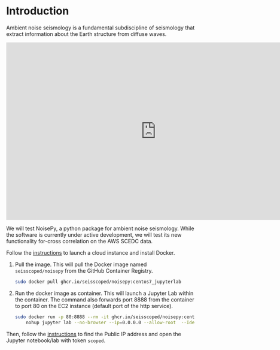 # Introduction

Ambient noise seismology is a fundamental subdiscipline of seismology that extract information about the Earth structure from diffuse waves.

<iframe src="https://docs.google.com/presentation/d/e/2PACX-1vSO6ACNFGwGJK-Q6kLKuyWBBA7XpGVdFuVvPUYQ8YcacqkrtcuqizypbsuB6y4q6APmFllmt8aUGnXe/embed?start=true&loop=false&delayms=3000" frameborder="0" width="800" height="474" allowfullscreen="true" mozallowfullscreen="true" webkitallowfullscreen="true"></iframe>

We will test NoisePy, a python package for ambient noise seismology.
While the software is currently under active development, we will test its new functionality for-cross correlation on the AWS SCEDC data.

Follow the [instructions](../cloud/AWS_101.md) to launch a cloud instance and install Docker.

1. Pull the image. This will pull the Docker image named `seisscoped/noisepy` from the GitHub Container Registry.
    ```bash
   sudo docker pull ghcr.io/seisscoped/noisepy:centos7_jupyterlab
    ```

2. Run the docker image as container. This will launch a Jupyter Lab within the container. The command also forwards port 8888 from the container to port 80 on the EC2 instance (default port of the http service).
    ```bash
    sudo docker run -p 80:8888 --rm -it ghcr.io/seisscoped/noisepy:centos7_jupyterlab\
        nohup jupyter lab --no-browser --ip=0.0.0.0 --allow-root  --IdentityProvider.token=scoped &
    ```

Then, follow the [instructions](../cloud/AWS_101.md) to find the Public IP address and open the Jupyter notebook/lab with token `scoped`.


